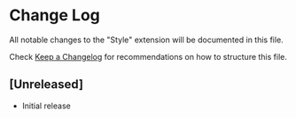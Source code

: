 # Change Log

All notable changes to the "Style" extension will be documented in this file.

Check [Keep a Changelog](http://keepachangelog.com/) for recommendations on how to structure this file.

## [Unreleased]

- Initial release
